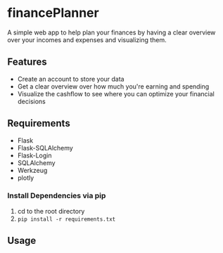 # financePlanner
A simple web app to help plan your finances by having a clear overview over your incomes and expenses and visualizing them.

## Features
- Create an account to store your data
- Get a clear overview over how much you're earning and spending
- Visualize the cashflow to see where you can optimize your financial decisions

## Requirements
- Flask
- Flask-SQLAlchemy
- Flask-Login
- SQLAlchemy
- Werkzeug
- plotly

### Install Dependencies via pip
1) cd to the root directory
2) `pip install -r requirements.txt`

## Usage


